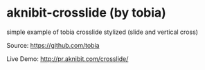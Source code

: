 aknibit-crosslide (by tobia)
=================

simple example of tobia crosslide stylized (slide and vertical cross)

Source: https://github.com/tobia

Live Demo: http://pr.aknibit.com/crosslide/